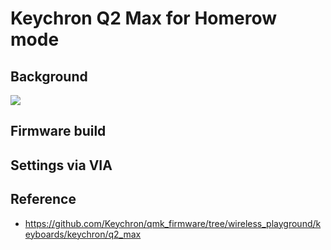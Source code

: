 # Keychron Q2 Max for Homerow mode

## Background

![](https://camo.githubusercontent.com/5efeb16db4e9aaaac5d160d6bc5c2c916a3cb80c305068714a4465744f9afe19/68747470733a2f2f63646e2e73686f706966792e636f6d2f732f66696c65732f312f303035392f303633302f313031372f66696c65732f4b65796368726f6e2d51322d4d61782d36355f2d4c61796f75742d576972656c6573732d437573746f6d2d4d656368616e6963616c2d4b6579626f6172642d436172626f6e2d426c61636b2e6a70673f763d31373033393137313133)

## Firmware build

## Settings via VIA

## Reference

- https://github.com/Keychron/qmk_firmware/tree/wireless_playground/keyboards/keychron/q2_max
